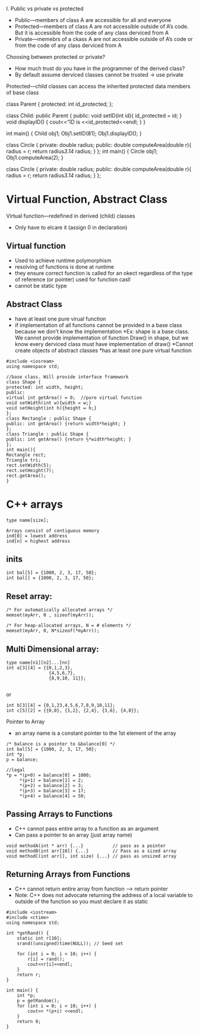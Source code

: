 I. Public vs private vs protected
* Public—members of class A are accessible for all and everyone
* Protected—members of class A are not accessible outside of A’s code. But it is accessible from the code of any class derviced from A
* Private—memebrs of a ckass A are not accessible outside of A’s code or from the code of any class derviced from A

Choosing between protected or private?
* How much trust do you have in the programmer of the derived class?
* By default assume derviced classes cannot be trusted -> use private

Protected—child classes can access the inherited protected data members of base class

class Parent {
     protected: 
	     int id_protected;
};

class Child: public Parent {
public:
void setID(int id){
	id_protected = id;
}
void displayID() {
	cout<<”ID is <<id_protected<<endl;
}
}

int main() {
	Child obj1;
	Obj1.setID(81);
	Obj1.displayID();
}

class Circle {
private: double radius;
public:
    double computeArea(double r){
    radius = r;
    return radius*3.14* radius;
    }
};
int main() {
	Circle obj1;
	Obj1.computeArea(2);
}


class Circle {
private: double radius;
public:
    double computeArea(double r){
        radius = r;
        return radius*3.14* radius;
    }
};


# Virtual Function, Abstract Class
Virtual function—redefined in derived (child) classes
* Only have to elcare it (assign 0 in declaration)
## Virtual function
* Used to achieve runtime polymorphism
* resolving of functions is done at runtime
* they ensure correct function is called for an okect regardless of the type of reference (or pointer) used for function casll
* cannot be static type
## Abstract Class
* have at least one pure virual function
* if implementation of all functions cannot be provided in a base class because we don’t know the implementation
*Ex: shape is a base class. We cannot provide implementation of function Draw() in shape, but we know every derviced class must have implementation of draw()
*Cannot create objects of abstract classes
*has at least one pure virtual function


```
#include <iosream>
using namespace std;

//base class. Will provide interface framework 
class Shape {
protected: int width, height;
public:
virtual int getArea() = 0;	//pure virtual function
void setWidth(int w){width = w;}
void setHeight(int h){height = h;}
};
class Rectangle : public Shape {
public: int getArea() {return width*height; }
};
class Triangle : public Shape {
public: int getArea() {return ½*width*height; }
};
int main(){
Rectangle rect;
Triangle tri;
rect.setWidth(5);
rect.setHeight(7);
rect.getArea();
}
```


# C++ arrays
```
type name[size];

Arrays consist of contiguous memory
ind[0] = lowest address
ind[n] = highest address
```

## inits
```
int bal[5] = {1000, 2, 3, 17, 50};
int bal[] = {1000, 2, 3, 17, 50};
```

## Reset array:
```
/* For automatically allocated arrays */
memset(myArr, 0 , sizeof(myArr));

/* For heap-allocated arrays, N = # elements */
memset(myArr, 0, N*sizeof(*myArr));
```

## Multi Dimensional array:
```
type name[n1][n2]...[nn]       
int a[3][4] = {{0,1,2,3},      
				{4,5,6,7},      
				{8,9,10, 11}}; 
                                     
```
or 
```
int b[3][4] = {0,1,23,4,5,6,7,8,9,10,11};           
int c[5][2] = {{0,0}, {1,2}, {2,4}, {3,6}, {4,8}};  
```
Pointer to Array
* an array name is a constant pointer to the 1st element of the array
```
/* balance is a pointer to &balance[0] */
int bal[5] = {1000, 2, 3, 17, 50};
int *p;
p = balance;

//legal
*p = *(p+0) = balance[0] = 1000;
	 *(p+1) = balance[1] = 2;
	 *(p+2) = balance[2] = 3;
	 *(p+3) = balance[3] = 17;
	 *(p+4) = balance[4] = 50;
```

## Passing Arrays to Functions
* C++ cannot pass entire array to a function as an argument 
* Can pass a pointer to an array (just array name)

```
void methodA(int * arr) {...}           // pass as a pointer
void methodB(int arr[10]) {...}         // Pass as a sized array
void methodC(int arr[], int size) {...} // pass as unsized array
```

## Returning Arrays from Functions
* C++ cannot return entire array from function --> return pointer
* Note: C++ does not advocate returning the address of a local variable to outside of the function so you must declare it as static

```
#include <iostream>
#include <ctime>
using namespace std;

int *getRand() {
    static int r[10];
    srand((unsigned)time(NULL)); // Seed set

    for (int i = 0; i < 10; i++) {
        r[i] = rand();
        cout<<r[i]<<endl;
    }
    return r;
}

int main() {
    int *p;
    p = getRandom();
    for (int i = 0; i < 10; i++) {
        cout<< *(p+i) <<endl;
    }
    return 0;
}
```







